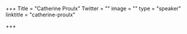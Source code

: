 +++
Title = "Catherine Proulx"
Twitter = ""
image = ""
type = "speaker"
linktitle = "catherine-proulx"

+++


